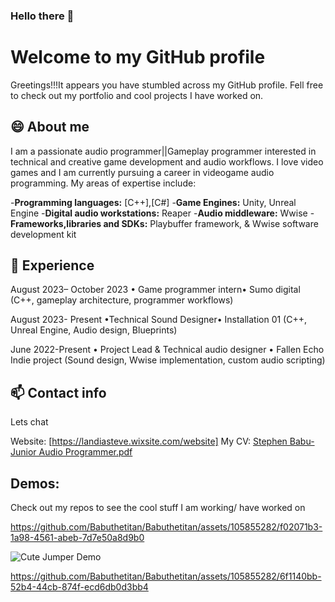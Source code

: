 ### Hello there 👋
# Welcome to my GitHub profile


Greetings!!!It appears you have stumbled across my GitHub profile. Fell free to check out my portfolio and cool projects I have worked on.

## 😄 About me

I am a passionate audio programmer||Gameplay programmer interested in technical and creative game development and audio workflows. I love video games and I am currently pursuing a career in videogame audio programming. My areas of expertise include:

-**Programming languages:** [C++],[C#]
-**Game Engines:** Unity, Unreal Engine
-**Digital audio workstations:** Reaper
-**Audio middleware:** Wwise
-**Frameworks,libraries and SDKs:** Playbuffer framework, & Wwise software development kit

## 🔭 Experience
August 2023– October 2023
• Game programmer intern• Sumo digital
(C++, gameplay architecture, programmer workflows)

August 2023- Present
•Technical Sound Designer• Installation 01
(C++, Unreal Engine, Audio design, Blueprints)

June 2022-Present
• Project Lead & Technical audio designer • Fallen Echo Indie project
(Sound design, Wwise implementation, custom audio scripting) 

## 📫 Contact info
Lets chat

Website: [https://landiasteve.wixsite.com/website] 
My CV: [Stephen Babu- Junior Audio Programmer.pdf](https://github.com/Babuthetitan/Babuthetitan/files/14432204/Stephen.Babu-.Junior.Audio.Programmer.pdf)


## Demos:
Check out my repos to see the cool stuff I am working/ have worked on



https://github.com/Babuthetitan/Babuthetitan/assets/105855282/f02071b3-1a98-4561-abeb-7d7e50a8d9b0



![Cute Jumper Demo](https://github.com/Babuthetitan/Babuthetitan/assets/105855282/a6e7250e-f44a-4f95-bfc2-0e93f77b15c9)



https://github.com/Babuthetitan/Babuthetitan/assets/105855282/6f1140bb-52b4-44cb-874f-ecd6db0d3bb4



